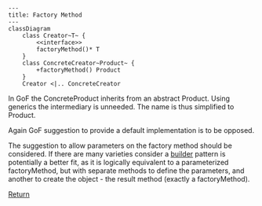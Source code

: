 ```mermaid
---
title: Factory Method
---
classDiagram
    class Creator~T~ {
        <<interface>>
        factoryMethod()* T
    }
    class ConcreteCreator~Product~ {
        +factoryMethod() Product
    }
    Creator <|.. ConcreteCreator
```

In GoF the ConcreteProduct inherits from an abstract Product. Using generics the
intermediary is unneeded. The name is thus simplified to Product.

Again GoF suggestion to provide a default implementation is to be opposed.

The suggestion to allow parameters on the factory method should be considered.
If there are many varieties consider a [builder](../builder/Builder.md) pattern
is potentially a better fit, as it is logically equivalent to a parameterized
factoryMethod, but with separate methods to define the parameters, and another
to create the object - the result method (exactly a factoryMethod).

[Return](../../../../../../../../README.md)